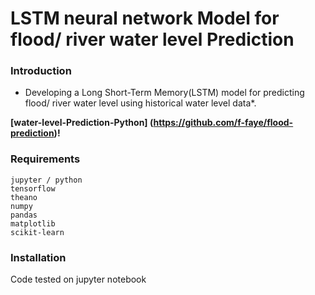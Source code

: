 # LSTM neural network Model for flood/ river water level Prediction

### Introduction

* Developing a Long Short-Term Memory(LSTM) model for predicting flood/ river water level using historical water
  level data*.

**[water-level-Prediction-Python] (https://github.com/f-faye/flood-prediction)!**

### Requirements

```
jupyter / python
tensorflow
theano
numpy
pandas
matplotlib
scikit-learn

```

### Installation

Code tested on jupyter notebook






